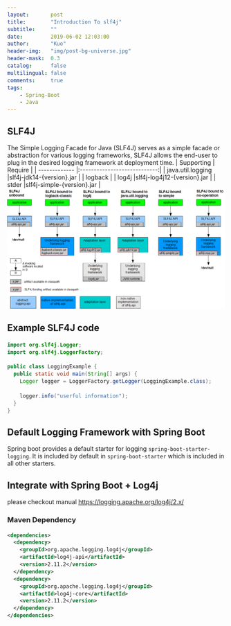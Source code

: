```yaml
---
layout:       post
title:        "Introduction To slf4j"
subtitle:     ""
date:         2019-06-02 12:03:00
author:       "Kuo"
header-img:   "img/post-bg-universe.jpg"
header-mask:  0.3
catalog:      false
multilingual: false
comments:     true
tags:
    - Spring-Boot
    - Java
---
```

## SLF4J
The Simple Logging Facade for Java (SLF4J) serves as a simple facade or abstraction for various logging frameworks, SLF4J allows the end-user to plug in the desired logging framework at deployment time.
| Supporting        | Require                      |
| -------------     |:----------------------------:| 
| java.util.logging |slf4j-jdk14-{version}.jar     |
| logback           | 
| log4j             |slf4j-log4j12-{version}.jar   |
| stder             |slf4j-simple-{version}.jar    |
![Binding](/img/SLF4J/binding.png)


## Example SLF4J code
```java
import org.slf4j.Logger;
import org.slf4j.LoggerFactory;

public class LoggingExample {
  public static void main(String[] args) {
    Logger logger = LoggerFactory.getLogger(LoggingExample.class);

    logger.info("userful information");
  }
}
```

## Default Logging Framework with Spring Boot
Spring boot provides a default starter for logging `spring-boot-starter-logging`. It is included by default in `spring-boot-starter` which is included in all other starters.

## Integrate with Spring Boot + Log4j
please checkout manual https://logging.apache.org/log4j/2.x/

### Maven Dependency
```xml
<dependencies>
  <dependency>
    <groupId>org.apache.logging.log4j</groupId>
    <artifactId>log4j-api</artifactId>
    <version>2.11.2</version>
  </dependency>
  <dependency>
    <groupId>org.apache.logging.log4j</groupId>
    <artifactId>log4j-core</artifactId>
    <version>2.11.2</version>
  </dependency>
</dependencies>
```
